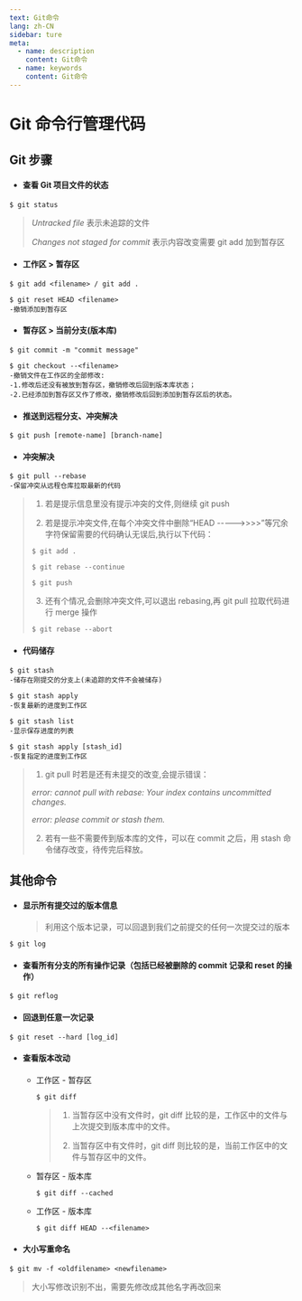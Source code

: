```yaml
---
text: Git命令
lang: zh-CN
sidebar: ture
meta:
  - name: description
    content: Git命令
  - name: keywords
    content: Git命令
---
```


# Git 命令行管理代码

## Git 步骤

- #### 查看 Git 项目文件的状态

```git
$ git status
```

> _Untracked file_ 表示未追踪的文件
>
> _Changes not staged for commit_ 表示内容改变需要 git add 加到暂存区

- #### 工作区 > 暂存区

```git
$ git add <filename> / git add .

$ git reset HEAD <filename>
-撤销添加到暂存区
```

- #### 暂存区 > 当前分支(版本库)

```git
$ git commit -m "commit message"

$ git checkout --<filename>
-撤销文件在工作区的全部修改:
-1.修改后还没有被放到暂存区，撤销修改后回到版本库状态；
-2.已经添加到暂存区又作了修改，撤销修改后回到添加到暂存区后的状态。
```

- #### 推送到远程分支、冲突解决

```git
$ git push [remote-name] [branch-name]
```

- #### 冲突解决

```git
$ git pull --rebase
-保留冲突从远程仓库拉取最新的代码
```

> 1.  若是提示信息里没有提示冲突的文件,则继续 git push
>
> 2.  若是提示冲突文件,在每个冲突文件中删除“HEAD ----->>>>”等冗余字符保留需要的代码确认无误后,执行以下代码：
>
> `$ git add .`
>
> `$ git rebase --continue`
>
> `$ git push`
>
> 3.  还有个情况,会删除冲突文件,可以退出 rebasing,再 git pull 拉取代码进行 merge 操作
>
> `$ git rebase --abort`

- #### 代码储存

```git
$ git stash
-储存在刚提交的分支上(未追踪的文件不会被储存)

$ git stash apply
-恢复最新的进度到工作区

$ git stash list
-显示保存进度的列表

$ git stash apply [stash_id]
-恢复指定的进度到工作区
```

> 1.  git pull 时若是还有未提交的改变,会提示错误：
>
> _error: cannot pull with rebase: Your index contains uncommitted changes._
>
> _error: please commit or stash them._
>
> 2.  若有一些不需要传到版本库的文件，可以在 commit 之后，用 stash 命令储存改变，待传完后释放。

## 其他命令

- #### 显示所有提交过的版本信息
  > 利用这个版本记录，可以回退到我们之前提交的任何一次提交过的版本

```git
$ git log
```

- #### 查看所有分支的所有操作记录（包括已经被删除的 commit 记录和 reset 的操作）

```git
$ git reflog
```

- #### 回退到任意一次记录

```git
$ git reset --hard [log_id]
```

- #### 查看版本改动

  - 工作区 - 暂存区

    ```git
    $ git diff
    ```

    > 1.  当暂存区中没有文件时，git diff 比较的是，工作区中的文件与上次提交到版本库中的文件。
    >
    > 2.  当暂存区中有文件时，git diff 则比较的是，当前工作区中的文件与暂存区中的文件。

  - 暂存区 - 版本库

    ```git
    $ git diff --cached
    ```

  - 工作区 - 版本库

    ```git
    $ git diff HEAD --<filename>
    ```

- #### 大小写重命名

```git
$ git mv -f <oldfilename> <newfilename>
```

> 大小写修改识别不出，需要先修改成其他名字再改回来
